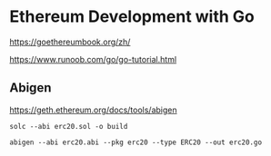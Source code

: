 # Ethereum Development with Go

https://goethereumbook.org/zh/

https://www.runoob.com/go/go-tutorial.html

## Abigen

https://geth.ethereum.org/docs/tools/abigen

`solc --abi erc20.sol -o build`

`abigen --abi erc20.abi --pkg erc20 --type ERC20 --out erc20.go`

